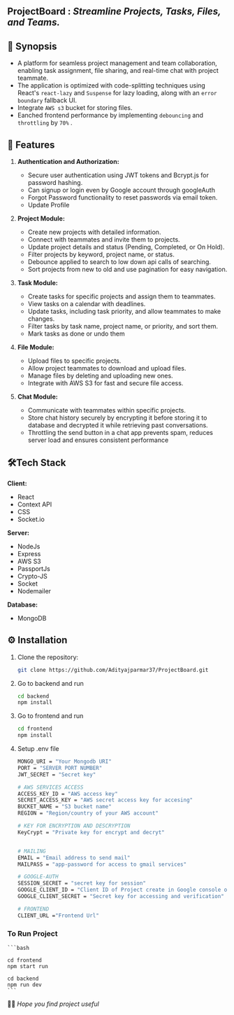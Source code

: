 ## ProjectBoard : *Streamline Projects, Tasks, Files, and Teams.*


## 📑 Synopsis 

- A platform for seamless project management and team collaboration, enabling task assignment, file sharing, and real-time chat with project teammate.
- The application is optimized with code-splitting techniques using React's `react-lazy` and `Suspense` for lazy loading, along with an `error boundary` fallback UI.
- Integrate `AWS s3` bucket for storing files.
- Eanched frontend performance by implementing `debouncing` and `throttling` by `70%` .


## 📜 Features

1. **Authentication and Authorization:**
    - Secure user authentication using JWT tokens and Bcrypt.js for password hashing.
    - Can signup or login even by Google account through googleAuth 
    - Forgot Password functionality to reset passwords via email token.
    - Update Profile 

3. **Project Module:**
    - Create new projects with detailed information.
    - Connect with teammates and invite them to projects.
    - Update project details and status (Pending, Completed, or On Hold).
    - Filter projects by keyword, project name, or status.
    - Debounce applied to search to low down api calls of searching.
    - Sort projects from new to old and use pagination for easy navigation.
 

5. **Task Module:**
    - Create tasks for specific projects and assign them to teammates.
    - View tasks on a calendar with deadlines.
    - Update tasks, including task priority, and allow teammates to make changes.
    - Filter tasks by task name, project name, or priority, and sort them.
    - Mark tasks as done or undo them
  

7. **File Module:**
    - Upload files to specific projects.
    - Allow project teammates to download and upload files.
    - Manage files by deleting and uploading new ones.
    - Integrate with AWS S3 for fast and secure file access.
  
9. **Chat Module:**
    - Communicate with teammates within specific projects.
    - Store chat history securely by encrypting it before storing it to database and decrypted it while retrieving past conversations.
    - Throttling the send button in a chat app prevents spam, reduces server load and ensures consistent performance
     

## 🛠️Tech Stack

**Client:** 
* React
* Context API
* CSS
* Socket.io

**Server:** 
* NodeJs
* Express
* AWS S3
* PassportJs
* Crypto-JS
* Socket
* Nodemailer


**Database:**
* MongoDB 


## ⚙️ Installation

1. Clone the repository:

   ```bash
   git clone https://github.com/Adityajparmar37/ProjectBoard.git
   ```

2. Go to backend and run 
    ```bash
    cd backend
    npm install
    ```

3. Go to frontend and run
    ```bash
    cd frontend
    npm install
    ```

4. Setup .env file 

    ```bash
    MONGO_URI = "Your Mongodb URI"
    PORT = "SERVER PORT NUMBER"
    JWT_SECRET = "Secret key"
    
    # AWS SERVICES ACCESS 
    ACCESS_KEY_ID = "AWS access key"
    SECRET_ACCESS_KEY = "AWS secret access key for accesing"
    BUCKET_NAME = "S3 bucket name"
    REGION = "Region/country of your AWS account"
    
    # KEY FOR ENCRYPTION AND DESCRYPTION
    KeyCrypt = "Private key for encrypt and decryt"
    
    
    # MAILING
    EMAIL = "Email address to send mail"
    MAILPASS = "app-password for access to gmail services"

    # GOOGLE-AUTH
    SESSION_SECRET = "secret key for session"
    GOOGLE_CLIENT_ID = "Client ID of Project create in Google console of your account"
    GOOGLE_CLIENT_SECRET = "Secret key for accessing and verification"
    
    # FRONTEND
    CLIENT_URL ="Frontend Url"
    ```


### To Run Project
    ```bash

    cd frontend
    npm start run 

    cd backend
    npm run dev
    ```

 🤞🏻 *Hope you find project useful*
